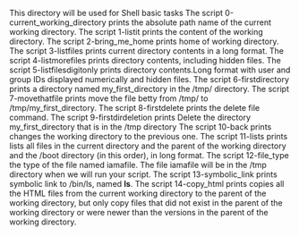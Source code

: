 This directory will be used for Shell basic tasks
The script 0-current_working_directory prints the absolute path name of the current working directory.
The script 1-listit prints the content of the working directory.
The script 2-bring_me_home prints home of working directory.
The script 3-listfiles prints current directory contents in a long format.
The script 4-listmorefiles prints directory contents, including hidden files.
The script 5-listfilesdigitonly prints  directory contents.Long format with user and group IDs displayed numerically and hidden files.
The script 6-firstdirectory prints a directory named my_first_directory in the /tmp/ directory.
The script 7-movethatfile prints move the file betty from /tmp/ to /tmp/my_first_directory.
The script 8-firstdelete prints the delete file command.
The script 9-firstdirdeletion prints Delete the directory my_first_directory that is in the /tmp directory
The script 10-back prints changes the working directory to the previous one.
The script 11-lists prints  lists all files in the current directory and the parent of the working directory and the /boot directory (in this order), in long format.
The script 12-file_type the type of the file named iamafile. The file iamafile will be in the /tmp directory when we will run your script.
The script 13-symbolic_link prints symbolic link to /bin/ls, named __ls__.
The script 14-copy_html prints copies all the HTML files from the current working directory to the parent of the working directory, but only copy files that did not exist in the parent of the working directory or were newer than the versions in the parent of the working directory.  

